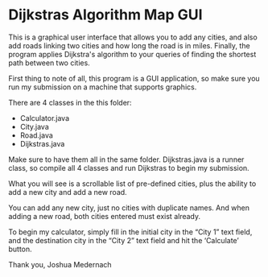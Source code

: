 # Dijkstras Algorithm Map GUI

This is a graphical user interface that allows you to add any cities, and also add roads linking two cities and how long the road is in miles. Finally, the program applies Dijkstra's algorithm to your queries of finding the shortest path between two cities.

First thing to note of all, this program is a GUI application, so make sure you run my submission on a machine that supports graphics.

There are 4 classes in the this folder: 

* Calculator.java
* City.java
* Road.java
* Dijkstras.java

Make sure to have them all in the same folder. Dijkstras.java is a runner class, so compile all 4 classes and run Dijkstras to begin my submission.

What you will see is a scrollable list of pre-defined cities, plus the ability to add a new city and add a new road.

You can add any new city, just no cities with duplicate names. And when adding a new road, both cities entered must exist already.

To begin my calculator, simply fill in the initial city in the “City 1” text field, and the destination city in the “City 2” text field and hit the ‘Calculate’ button.

Thank you,
Joshua Medernach
